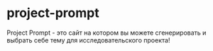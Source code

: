 # project-prompt
Project Prompt - это сайт на котором вы можете сгенерировать и выбрать себе тему для исследовательского проекта!
